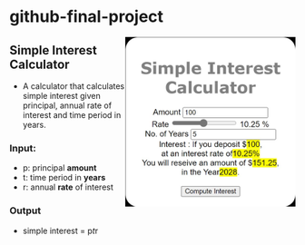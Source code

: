 # github-final-project

<img src="./img/example.png" align="right" width="300">

## Simple Interest Calculator
- A calculator that calculates simple interest given principal, annual rate of interest and time period in years.
### Input:
- p: principal **amount** 
- t: time period in **years**
- r: annual **rate** of interest
### Output
- simple interest = p*t*r
